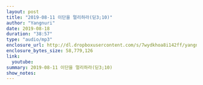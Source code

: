 ```yaml
---
layout: post
title: "2019-08-11 이단을 멀리하라(딛3;10)"
author: "Yangnuri"
date: 2019-08-18
duration: "38:57"
type: "audio/mp3"
enclosure_url: http://dl.dropboxusercontent.com/s/7wydkhoa8i142ff/yangnurichurch190811.mp3
enclosure_bytes_size: 58,779,126
link:
  youtube: 
summary: 2019-08-11 이단을 멀리하라(딛3;10)
show_notes:
---
```

